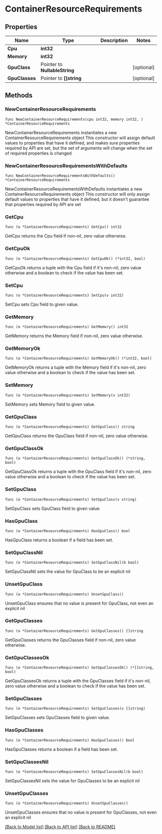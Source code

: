# ContainerResourceRequirements

## Properties

Name | Type | Description | Notes
------------ | ------------- | ------------- | -------------
**Cpu** | **int32** |  | 
**Memory** | **int32** |  | 
**GpuClass** | Pointer to **NullableString** |  | [optional] 
**GpuClasses** | Pointer to **[]string** |  | [optional] 

## Methods

### NewContainerResourceRequirements

`func NewContainerResourceRequirements(cpu int32, memory int32, ) *ContainerResourceRequirements`

NewContainerResourceRequirements instantiates a new ContainerResourceRequirements object
This constructor will assign default values to properties that have it defined,
and makes sure properties required by API are set, but the set of arguments
will change when the set of required properties is changed

### NewContainerResourceRequirementsWithDefaults

`func NewContainerResourceRequirementsWithDefaults() *ContainerResourceRequirements`

NewContainerResourceRequirementsWithDefaults instantiates a new ContainerResourceRequirements object
This constructor will only assign default values to properties that have it defined,
but it doesn't guarantee that properties required by API are set

### GetCpu

`func (o *ContainerResourceRequirements) GetCpu() int32`

GetCpu returns the Cpu field if non-nil, zero value otherwise.

### GetCpuOk

`func (o *ContainerResourceRequirements) GetCpuOk() (*int32, bool)`

GetCpuOk returns a tuple with the Cpu field if it's non-nil, zero value otherwise
and a boolean to check if the value has been set.

### SetCpu

`func (o *ContainerResourceRequirements) SetCpu(v int32)`

SetCpu sets Cpu field to given value.


### GetMemory

`func (o *ContainerResourceRequirements) GetMemory() int32`

GetMemory returns the Memory field if non-nil, zero value otherwise.

### GetMemoryOk

`func (o *ContainerResourceRequirements) GetMemoryOk() (*int32, bool)`

GetMemoryOk returns a tuple with the Memory field if it's non-nil, zero value otherwise
and a boolean to check if the value has been set.

### SetMemory

`func (o *ContainerResourceRequirements) SetMemory(v int32)`

SetMemory sets Memory field to given value.


### GetGpuClass

`func (o *ContainerResourceRequirements) GetGpuClass() string`

GetGpuClass returns the GpuClass field if non-nil, zero value otherwise.

### GetGpuClassOk

`func (o *ContainerResourceRequirements) GetGpuClassOk() (*string, bool)`

GetGpuClassOk returns a tuple with the GpuClass field if it's non-nil, zero value otherwise
and a boolean to check if the value has been set.

### SetGpuClass

`func (o *ContainerResourceRequirements) SetGpuClass(v string)`

SetGpuClass sets GpuClass field to given value.

### HasGpuClass

`func (o *ContainerResourceRequirements) HasGpuClass() bool`

HasGpuClass returns a boolean if a field has been set.

### SetGpuClassNil

`func (o *ContainerResourceRequirements) SetGpuClassNil(b bool)`

 SetGpuClassNil sets the value for GpuClass to be an explicit nil

### UnsetGpuClass
`func (o *ContainerResourceRequirements) UnsetGpuClass()`

UnsetGpuClass ensures that no value is present for GpuClass, not even an explicit nil
### GetGpuClasses

`func (o *ContainerResourceRequirements) GetGpuClasses() []string`

GetGpuClasses returns the GpuClasses field if non-nil, zero value otherwise.

### GetGpuClassesOk

`func (o *ContainerResourceRequirements) GetGpuClassesOk() (*[]string, bool)`

GetGpuClassesOk returns a tuple with the GpuClasses field if it's non-nil, zero value otherwise
and a boolean to check if the value has been set.

### SetGpuClasses

`func (o *ContainerResourceRequirements) SetGpuClasses(v []string)`

SetGpuClasses sets GpuClasses field to given value.

### HasGpuClasses

`func (o *ContainerResourceRequirements) HasGpuClasses() bool`

HasGpuClasses returns a boolean if a field has been set.

### SetGpuClassesNil

`func (o *ContainerResourceRequirements) SetGpuClassesNil(b bool)`

 SetGpuClassesNil sets the value for GpuClasses to be an explicit nil

### UnsetGpuClasses
`func (o *ContainerResourceRequirements) UnsetGpuClasses()`

UnsetGpuClasses ensures that no value is present for GpuClasses, not even an explicit nil

[[Back to Model list]](../README.md#documentation-for-models) [[Back to API list]](../README.md#documentation-for-api-endpoints) [[Back to README]](../README.md)


